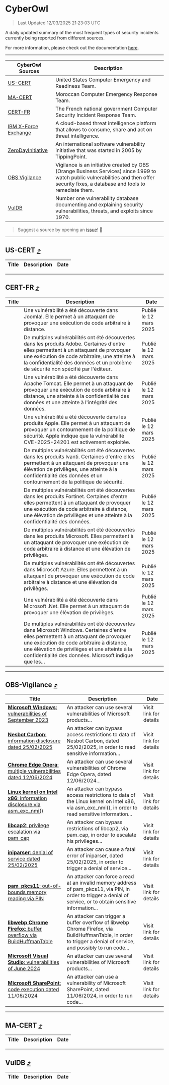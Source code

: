 
 <div id='top'></div>

# CyberOwl

 > Last Updated 12/03/2025 21:23:03 UTC
 
 A daily updated summary of the most frequent types of security incidents currently being reported from different sources.
 
 For more information, please check out the documentation [here](./docs/README.md).
 
 ---
 |CyberOwl Sources|Description|
 |---|---|
 |[US-CERT](#us-cert-arrow_heading_up)|United States Computer Emergency and Readiness Team.|
 |[MA-CERT](#ma-cert-arrow_heading_up)|Moroccan Computer Emergency Response Team.|
 |[CERT-FR](#cert-fr-arrow_heading_up)|The French national government Computer Security Incident Response Team.|
 |[IBM X-Force Exchange](#ibmcloud-arrow_heading_up)|A cloud-based threat intelligence platform that allows to consume, share and act on threat intelligence.|
 |[ZeroDayInitiative](#zerodayinitiative-arrow_heading_up)|An international software vulnerability initiative that was started in 2005 by TippingPoint.|
 |[OBS Vigilance](#obs-vigilance-arrow_heading_up)|Vigilance is an initiative created by OBS (Orange Business Services) since 1999 to watch public vulnerabilities and then offer security fixes, a database and tools to remediate them.|
 |[VulDB](#vuldb-arrow_heading_up)|Number one vulnerability database documenting and explaining security vulnerabilities, threats, and exploits since 1970.|
 
 > Suggest a source by opening an [issue](https://github.com/karimhabush/cyberowl/issues)! :raised_hands:
 ---

## US-CERT [:arrow_heading_up:](#cyberowl)

 |Title|Description|Date|
 |---|---|---|
 
 ---

## CERT-FR [:arrow_heading_up:](#cyberowl)

 |Title|Description|Date|
 |---|---|---|
 |[](https://www.cert.ssi.gouv.fr/avis/CERTFR-2025-AVI-0202/)|Une vulnérabilité a été découverte dans Joomla!. Elle permet à un attaquant de provoquer une exécution de code arbitraire à distance.|Publié le 12 mars 2025|
 |[](https://www.cert.ssi.gouv.fr/avis/CERTFR-2025-AVI-0201/)|De multiples vulnérabilités ont été découvertes dans les produits Adobe. Certaines d'entre elles permettent à un attaquant de provoquer une exécution de code arbitraire, une atteinte à la confidentialité des données et un problème de sécurité non spécifié par l'éditeur.|Publié le 12 mars 2025|
 |[](https://www.cert.ssi.gouv.fr/avis/CERTFR-2025-AVI-0200/)|Une vulnérabilité a été découverte dans Apache Tomcat. Elle permet à un attaquant de provoquer une exécution de code arbitraire à distance, une atteinte à la confidentialité des données et une atteinte à l'intégrité des données.|Publié le 12 mars 2025|
 |[](https://www.cert.ssi.gouv.fr/avis/CERTFR-2025-AVI-0199/)|Une vulnérabilité a été découverte dans les produits Apple. Elle permet à un attaquant de provoquer un contournement de la politique de sécurité. Apple indique que la vulnérabilité CVE-2025-24201 est activement exploitée.|Publié le 12 mars 2025|
 |[](https://www.cert.ssi.gouv.fr/avis/CERTFR-2025-AVI-0198/)|De multiples vulnérabilités ont été découvertes dans les produits Ivanti. Certaines d'entre elles permettent à un attaquant de provoquer une élévation de privilèges, une atteinte à la confidentialité des données et un contournement de la politique de sécurité.|Publié le 12 mars 2025|
 |[](https://www.cert.ssi.gouv.fr/avis/CERTFR-2025-AVI-0197/)|De multiples vulnérabilités ont été découvertes dans les produits Fortinet. Certaines d'entre elles permettent à un attaquant de provoquer une exécution de code arbitraire à distance, une élévation de privilèges et une atteinte à la confidentialité des données.|Publié le 12 mars 2025|
 |[](https://www.cert.ssi.gouv.fr/avis/CERTFR-2025-AVI-0196/)|De multiples vulnérabilités ont été découvertes dans les produits Microsoft. Elles permettent à un attaquant de provoquer une exécution de code arbitraire à distance et une élévation de privilèges.|Publié le 12 mars 2025|
 |[](https://www.cert.ssi.gouv.fr/avis/CERTFR-2025-AVI-0195/)|De multiples vulnérabilités ont été découvertes dans Microsoft Azure. Elles permettent à un attaquant de provoquer une exécution de code arbitraire à distance et une élévation de privilèges.|Publié le 12 mars 2025|
 |[](https://www.cert.ssi.gouv.fr/avis/CERTFR-2025-AVI-0194/)|Une vulnérabilité a été découverte dans Microsoft .Net. Elle permet à un attaquant de provoquer une élévation de privilèges.|Publié le 12 mars 2025|
 |[](https://www.cert.ssi.gouv.fr/avis/CERTFR-2025-AVI-0193/)|De multiples vulnérabilités ont été découvertes dans Microsoft Windows. Certaines d'entre elles permettent à un attaquant de provoquer une exécution de code arbitraire à distance, une élévation de privilèges et une atteinte à la confidentialité des données. Microsoft indique que les...|Publié le 12 mars 2025|
 
 ---

## OBS-Vigilance [:arrow_heading_up:](#cyberowl)

 |Title|Description|Date|
 |---|---|---|
 |[<a href="https://vigilance.fr/vulnerability/Microsoft-Windows-vulnerabilities-of-September-2023-42263" class="noirorange"><b>Microsoft Windows</b>: vulnerabilities of September 2023</a>](https://vigilance.fr/vulnerability/Microsoft-Windows-vulnerabilities-of-September-2023-42263)|An attacker can use several vulnerabilities of Microsoft products...|Visit link for details|
 |[<a href="https://vigilance.fr/vulnerability/Nesbot-Carbon-information-disclosure-dated-25-02-2025-46449" class="noirorange"><b>Nesbot Carbon</b>: information disclosure dated 25/02/2025</a>](https://vigilance.fr/vulnerability/Nesbot-Carbon-information-disclosure-dated-25-02-2025-46449)|An attacker can bypass access restrictions to data of Nesbot Carbon, dated 25/02/2025, in order to read sensitive information...|Visit link for details|
 |[<a href="https://vigilance.fr/vulnerability/Chrome-Edge-Opera-multiple-vulnerabilities-dated-12-06-2024-44504" class="noirorange"><b>Chrome  Edge  Opera</b>: multiple vulnerabilities dated 12/06/2024</a>](https://vigilance.fr/vulnerability/Chrome-Edge-Opera-multiple-vulnerabilities-dated-12-06-2024-44504)|An attacker can use several vulnerabilities of Chrome  Edge  Opera, dated 12/06/2024...|Visit link for details|
 |[<a href="https://vigilance.fr/vulnerability/Linux-kernel-on-Intel-x86-information-disclosure-via-asm-exc-nmi-46448" class="noirorange"><b>Linux kernel on Intel x86</b>: information disclosure via asm_exc_nmi()</a>](https://vigilance.fr/vulnerability/Linux-kernel-on-Intel-x86-information-disclosure-via-asm-exc-nmi-46448)|An attacker can bypass access restrictions to data of the Linux kernel on Intel x86, via asm_exc_nmi(), in order to read sensitive information...|Visit link for details|
 |[<a href="https://vigilance.fr/vulnerability/libcap2-privilege-escalation-via-pam-cap-46447" class="noirorange"><b>libcap2</b>: privilege escalation via pam_cap</a>](https://vigilance.fr/vulnerability/libcap2-privilege-escalation-via-pam-cap-46447)|An attacker can bypass restrictions of libcap2, via pam_cap, in order to escalate his privileges...|Visit link for details|
 |[<a href="https://vigilance.fr/vulnerability/iniparser-denial-of-service-dated-25-02-2025-46446" class="noirorange"><b>iniparser</b>: denial of service dated 25/02/2025</a>](https://vigilance.fr/vulnerability/iniparser-denial-of-service-dated-25-02-2025-46446)|An attacker can cause a fatal error of iniparser, dated 25/02/2025, in order to trigger a denial of service...|Visit link for details|
 |[<a href="https://vigilance.fr/vulnerability/pam-pkcs11-out-of-bounds-memory-reading-via-PIN-46445" class="noirorange"><b>pam_pkcs11</b>: out-of-bounds memory reading via PIN</a>](https://vigilance.fr/vulnerability/pam-pkcs11-out-of-bounds-memory-reading-via-PIN-46445)|An attacker can force a read at an invalid memory address of pam_pkcs11, via PIN, in order to trigger a denial of service, or to obtain sensitive information...|Visit link for details|
 |[<a href="https://vigilance.fr/vulnerability/libwebp-Chrome-Firefox-buffer-overflow-via-BuildHuffmanTable-42249" class="noirorange"><b>libwebp  Chrome  Firefox</b>: buffer overflow via BuildHuffmanTable</a>](https://vigilance.fr/vulnerability/libwebp-Chrome-Firefox-buffer-overflow-via-BuildHuffmanTable-42249)|An attacker can trigger a buffer overflow of libwebp  Chrome  Firefox, via BuildHuffmanTable, in order to trigger a denial of service, and possibly to run code...|Visit link for details|
 |[<a href="https://vigilance.fr/vulnerability/Microsoft-Visual-Studio-vulnerabilities-of-June-2024-44498" class="noirorange"><b>Microsoft Visual Studio</b>: vulnerabilities of June 2024</a>](https://vigilance.fr/vulnerability/Microsoft-Visual-Studio-vulnerabilities-of-June-2024-44498)|An attacker can use several vulnerabilities of Microsoft products...|Visit link for details|
 |[<a href="https://vigilance.fr/vulnerability/Microsoft-SharePoint-code-execution-dated-11-06-2024-44497" class="noirorange"><b>Microsoft SharePoint</b>: code execution dated 11/06/2024</a>](https://vigilance.fr/vulnerability/Microsoft-SharePoint-code-execution-dated-11-06-2024-44497)|An attacker can use a vulnerability of Microsoft SharePoint, dated 11/06/2024, in order to run code...|Visit link for details|
 
 ---

## MA-CERT [:arrow_heading_up:](#cyberowl)

 |Title|Description|Date|
 |---|---|---|
 
 ---

## VulDB [:arrow_heading_up:](#cyberowl)

 |Title|Description|Date|
 |---|---|---|
 